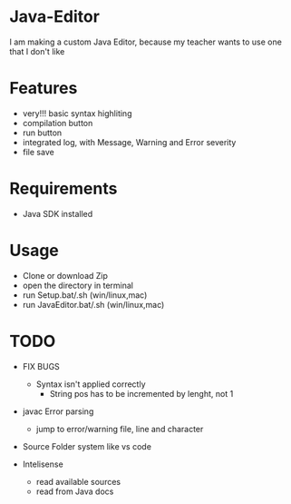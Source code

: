 # Java-Editor
I am making a custom Java Editor, because my teacher wants to use one that I don't like

# Features
- very!!! basic syntax highliting
- compilation button
- run button
- integrated log, with Message, Warning and Error severity
- file save

# Requirements
- Java SDK installed

# Usage
- Clone or download Zip
- open the directory in terminal
- run Setup.bat/.sh (win/linux,mac)
- run JavaEditor.bat/.sh (win/linux,mac)




# TODO
- FIX BUGS
    - Syntax isn't applied correctly 
        - String pos has to be incremented by lenght, not 1

- javac Error parsing 
    - jump to error/warning file, line and character

- Source Folder system like vs code

- Intelisense
    - read available sources
    - read from Java docs